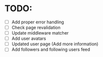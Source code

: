 # TODO:

- [ ] Add proper error handling
- [ ] Check page revalidation
- [ ] Update middleware matcher
- [ ] Add user avatars
- [ ] Updated user page (Add more information)
- [ ] Add followers and following users feed
